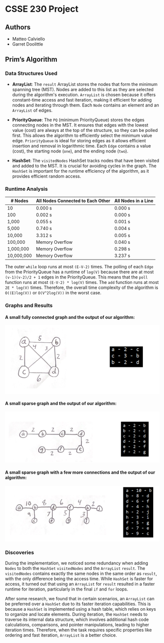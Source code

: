 # CSSE 230 Project

## Authors
- Matteo Calviello
- Garret Doolittle

## Prim’s Algorithm

### Data Structures Used

- **ArrayList<Node>**: The `result` ArrayList stores the nodes that form the minimum spanning tree (MST). Nodes are added to this list as they are selected during the algorithm's execution. `ArrayList` is chosen because it offers constant-time access and fast iteration, making it efficient for adding nodes and iterating through them. Each `Node` contains an element and an `ArrayList` of edges.

- **PriorityQueue<Edge>**: The `PQ` (minimum PriorityQueue) stores the edges connecting nodes in the MST. It ensures that edges with the lowest value (cost) are always at the top of the structure, so they can be polled first. This allows the algorithm to efficiently select the minimum value edge. `PriorityQueue` is ideal for storing edges as it allows efficient insertion and removal in logarithmic time. Each `Edge` contains a value (cost), the starting node (`one`), and the ending node (`two`).

- **HashSet<Node>**: The `visitedNodes` HashSet tracks nodes that have been visited and added to the MST. It is crucial for avoiding cycles in the graph. The `HashSet` is important for the runtime efficiency of the algorithm, as it provides efficient random access.

### Runtime Analysis

| # Nodes   | All Nodes Connected to Each Other | All Nodes in a Line |
|-----------|-----------------------------------|---------------------|
| 10        | 0.000 s                           | 0.000 s             |
| 100       | 0.002 s                           | 0.000 s             |
| 1,000     | 0.055 s                           | 0.001 s             |
| 5,000     | 0.740 s                           | 0.004 s             |
| 10,000    | 3.312 s                           | 0.005 s             |
| 100,000   | Memory Overflow                   | 0.040 s             |
| 1,000,000 | Memory Overflow                   | 0.298 s             |
| 10,000,000| Memory Overflow                   | 3.237 s             |

The outer `while` loop runs at most `(E-V-2)` times. The polling of each `Edge` from the PriorityQueue has a runtime of `log(V)` because there are at most `(v-1)(v-2)/2 + 1` edges in the PriorityQueue. This means that the `poll` function runs at most `(E-V-2) * log(V)` times. The `add` function runs at most `2E * log(V)` times. Therefore, the overall time complexity of the algorithm is `O((E)log(V))` or `O(V^2log(V))` in the worst case.

### Graphs and Results

#### A small fully connected graph and the output of our algorithm:

![Fully Connected Graph](https://github.com/rhit-calviem/MST_prim-s-algorithm/blob/main/images/fully_connected.PNG)

#### A small sparse graph and the output of our algorithm:

![Sparse Graph](https://github.com/rhit-calviem/MST_prim-s-algorithm/blob/main/images/sparse_graph1.PNG)

#### A small sparse graph with a few more connections and the output of our algorithm:

![Sparse Graph with More Connections](https://github.com/rhit-calviem/MST_prim-s-algorithm/blob/main/images/sparse_graph2.PNG)

### Discoveries

During the implementation, we noticed some redundancy when adding `Nodes` to both the `HashSet` `visitedNodes` and the `ArrayList` `result`. The `visitedNodes` contains exactly the same nodes in the same order as `result`, with the only difference being the access time. While `HashSet` is faster for access, it turned out that using an `ArrayList` for `result` resulted in a faster runtime for iteration, particularly in the final `if` and `for` loops. 

After some research, we found that in certain scenarios, an `ArrayList` can be preferred over a `HashSet` due to its faster iteration capabilities. This is because a `HashSet` is implemented using a hash table, which relies on keys to organize and locate elements. During iteration, the `HashSet` needs to traverse its internal data structure, which involves additional hash code calculations, comparisons, and pointer manipulations, leading to higher iteration times. Therefore, when the task requires specific properties like ordering and fast iteration, `ArrayList` is a better choice.
